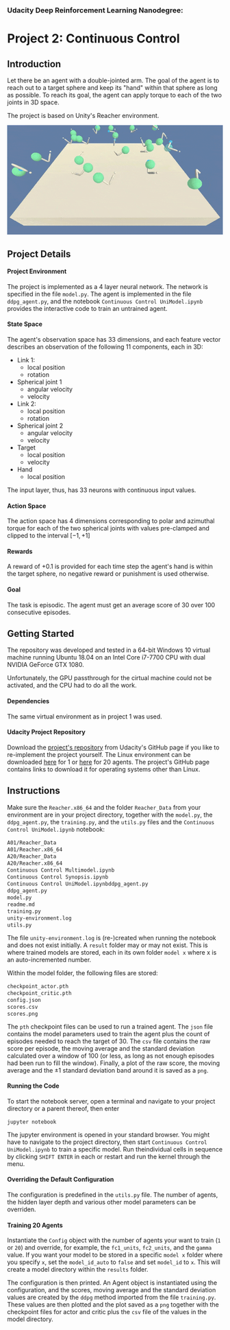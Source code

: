 ### Udacity Deep Reinforcement Learning Nanodegree:

# Project 2: Continuous Control



## Introduction

Let there be an agent with a double-jointed arm. The goal of the agent is to reach out to a target sphere and keep its "hand" within that sphere as long as possible. To reach its goal, the agent can apply torque to each of the two joints in 3D space.

The project is based on Unity's Reacher environment.


![Short sequence of the trained agent in action](assets/trained_agent.gif)



## Project Details

#### Project Environment
The project is implemented as a 4 layer neural network. The network is specified in the file `model.py`. The agent is implemented in the file `ddpg_agent.py`, and the notebook `Continuous Control UniModel.ipynb` provides the interactive code to train an untrained agent. 

#### State Space
The agent's observation space has 33 dimensions, and each feature vector describes an observation of the following 11 components, each in 3D:
- Link 1:
  - local position
  - rotation
- Spherical joint 1
  - angular velocity
  - velocity
- Link 2:
  - local position
  - rotation
- Spherical joint 2
  - angular velocity
  - velocity
- Target
  - local position
  - velocity
- Hand
  - local position

The input layer, thus, has 33 neurons with continuous input values. 

#### Action Space
The action space has 4 dimensions corresponding to polar and azimuthal torque for each of the two spherical joints with values pre-clamped and clipped to the interval $[-1, +1]$

#### Rewards
A reward of $+0.1$ is provided for each time step the agent's hand is within the target sphere, no negative reward or punishment is used otherwise.

#### Goal
The task is episodic. The agent must get an average score of $30$ over 100 consecutive episodes.



## Getting Started
The repository was developed and tested in a 64-bit Windows 10 virtual machine running Ubuntu 18.04 on an Intel Core i7-7700 CPU with dual NVIDIA GeForce GTX 1080.  

Unfortunately, the GPU passthrough for the cirtual machine could not be activated, and the CPU had to do all the work.

#### Dependencies
The same virtual environment as in project 1 was used.

#### Udacity Project Repository
Download the [project's repository](https://github.com/udacity/deep-reinforcement-learning/tree/master/p2_continuous_control) from Udacity's GitHub page if you like to re-implement the project yourself.
The Linux environment can be downloaded [here](https://s3-us-west-1.amazonaws.com/udacity-drlnd/P2/Reacher/one_agent/Reacher_Linux.zip) for 1 or  [here](https://s3-us-west-1.amazonaws.com/udacity-drlnd/P2/Reacher/Reacher_Linux.zip) for 20 agents. The project's GitHub page contains links to download it for operating systems other than Linux.

## Instructions
Make sure the `Reacher.x86_64` and the folder `Reacher_Data` from your environment are in your project directory, together with the `model.py`,  the `ddpg_agent.py`,  the `training.py`, and the `utils.py` files and the `Continuous Control UniModel.ipynb` notebook:
```text
A01/Reacher_Data
A01/Reacher.x86_64
A20/Reacher_Data
A20/Reacher.x86_64
Continuous Control Multimodel.ipynb
Continuous Control Synopsis.ipynb
Continuous Control UniModel.ipynbddpg_agent.py
ddpg_agent.py
model.py
readme.md
training.py
unity-environment.log
utils.py
```
The file `unity-environment.log` is (re-)created when running the notebook and does not exist initially.
A `result` folder may or may not exist. This is where trained models are stored, each in its own folder `model x` where x is an auto-incremented number.

Within the model folder, the following files are stored:

```
checkpoint_actor.pth
checkpoint_critic.pth
config.json
scores.csv
scores.png
```
The `pth` checkpoint files can be used to run a trained agent. The `json` file contains the model parameters used to train the agent plus the count of episodes needed to reach the target of 30. The `csv` file contains the raw score per episode, the moving average and the standard deviation calculated over a window of 100 (or less, as long as not enough episodes had been run to fill the window). Finally, a plot of the raw score, the moving average and the $\pm1$ standard deviation band around it is saved as a `png`.


#### Running the Code
To start the notebook server, open a terminal and navigate to your project directory or a parent thereof, then enter
```commandline
jupyter notebook
```
The jupyter environment is opened in your standard browser. You might have to navigate to the project directory, then start `Continuous Control UniModel.ipynb` to train a specific model. Run theindividual cells in sequence by clicking `SHIFT ENTER` in each or restart and run the kernel through the menu.

#### Overriding the Default Configuration
The configuration is predefined in the `utils.py` file. The number of agents, the hidden layer depth and various other model parameters can be overriden.

#### Training 20 Agents
Instantiate the `Config` object with the number of agents your want to train (`1` or `20`) and override, for example, the `fc1_units`, `fc2_units`, and the `gamma` value.  If you want your model to be stored in a specific `model x` folder where you specify `x`, set the `model_id_auto` to `false` and set `model_id` to `x`. This will create a model directory within the `results` folder.

The configuration is then printed. An Agent object is instantiated using the configuration, and the scores, moving average and the standard deviation values are created by the `ddpg` method imported from the file `training.py`. These values are then plotted and the plot saved as a `png` together with the checkpoint files for actor and critic plus the `csv` file of the values in the model directory. 
